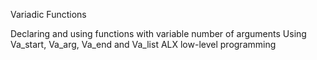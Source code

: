 Variadic Functions

Declaring and using functions with variable number of arguments
Using Va_start, Va_arg, Va_end and Va_list
ALX low-level programming
